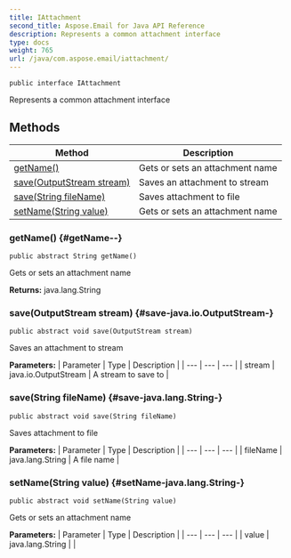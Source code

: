 ```yaml
---
title: IAttachment
second_title: Aspose.Email for Java API Reference
description: Represents a common attachment interface
type: docs
weight: 765
url: /java/com.aspose.email/iattachment/
---
```

```
public interface IAttachment
```

Represents a common attachment interface
## Methods

| Method | Description |
| --- | --- |
| [getName()](#getName--) | Gets or sets an attachment name |
| [save(OutputStream stream)](#save-java.io.OutputStream-) | Saves an attachment to stream |
| [save(String fileName)](#save-java.lang.String-) | Saves attachment to file |
| [setName(String value)](#setName-java.lang.String-) | Gets or sets an attachment name |
### getName() {#getName--}
```
public abstract String getName()
```


Gets or sets an attachment name

**Returns:**
java.lang.String
### save(OutputStream stream) {#save-java.io.OutputStream-}
```
public abstract void save(OutputStream stream)
```


Saves an attachment to stream

**Parameters:**
| Parameter | Type | Description |
| --- | --- | --- |
| stream | java.io.OutputStream | A stream to save to |

### save(String fileName) {#save-java.lang.String-}
```
public abstract void save(String fileName)
```


Saves attachment to file

**Parameters:**
| Parameter | Type | Description |
| --- | --- | --- |
| fileName | java.lang.String | A file name |

### setName(String value) {#setName-java.lang.String-}
```
public abstract void setName(String value)
```


Gets or sets an attachment name

**Parameters:**
| Parameter | Type | Description |
| --- | --- | --- |
| value | java.lang.String |  |

